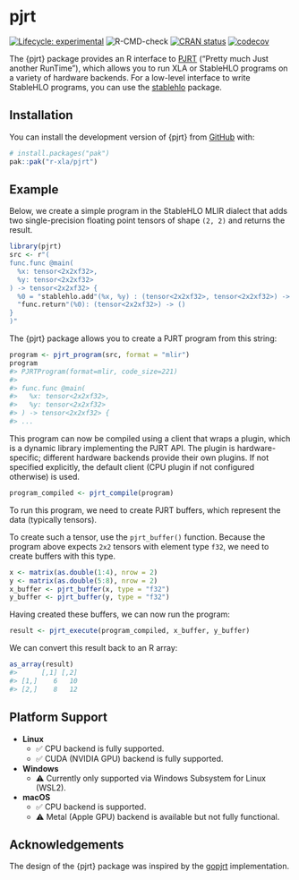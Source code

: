 
<!-- README.md is generated from README.Rmd. Please edit that file -->

# pjrt

<!-- badges: start -->

[![Lifecycle:
experimental](https://img.shields.io/badge/lifecycle-experimental-orange.svg)](https://lifecycle.r-lib.org/articles/stages.html#experimental)
![R-CMD-check](https://github.com/r-xla/pjrt/actions/workflows/R-CMD-check.yaml/badge.svg)
[![CRAN
status](https://www.r-pkg.org/badges/version/pjrt)](https://CRAN.R-project.org/package=pjrt)
[![codecov](https://codecov.io/gh/r-xla/pjrt/branch/main/graph/badge.svg)](https://codecov.io/gh/r-xla/pjrt)
<!-- badges: end -->

The {pjrt} package provides an R interface to
[PJRT](https://github.com/openxla/pjrt) (“Pretty much Just another
RunTime”), which allows you to run XLA or StableHLO programs on a
variety of hardware backends. For a low-level interface to write
StableHLO programs, you can use the
[stablehlo](https://github.com/r-xla/stablehlo) package.

## Installation

You can install the development version of {pjrt} from
[GitHub](https://github.com/r-xla/pjrt) with:

``` r
# install.packages("pak")
pak::pak("r-xla/pjrt")
```

## Example

Below, we create a simple program in the StableHLO MLIR dialect that
adds two single-precision floating point tensors of shape `(2, 2)` and
returns the result.

``` r
library(pjrt)
src <- r"(
func.func @main(
  %x: tensor<2x2xf32>,
  %y: tensor<2x2xf32>
) -> tensor<2x2xf32> {
  %0 = "stablehlo.add"(%x, %y) : (tensor<2x2xf32>, tensor<2x2xf32>) -> tensor<2x2xf32>
  "func.return"(%0): (tensor<2x2xf32>) -> ()
}
)"
```

The {pjrt} package allows you to create a PJRT program from this string:

``` r
program <- pjrt_program(src, format = "mlir")
program
#> PJRTProgram(format=mlir, code_size=221)
#> 
#> func.func @main(
#>   %x: tensor<2x2xf32>,
#>   %y: tensor<2x2xf32>
#> ) -> tensor<2x2xf32> {
#> ...
```

This program can now be compiled using a client that wraps a plugin,
which is a dynamic library implementing the PJRT API. The plugin is
hardware-specific; different hardware backends provide their own
plugins. If not specified explicitly, the default client (CPU plugin if
not configured otherwise) is used.

``` r
program_compiled <- pjrt_compile(program)
```

To run this program, we need to create PJRT buffers, which represent the
data (typically tensors).

To create such a tensor, use the `pjrt_buffer()` function. Because the
program above expects `2x2` tensors with element type `f32`, we need to
create buffers with this type.

``` r
x <- matrix(as.double(1:4), nrow = 2)
y <- matrix(as.double(5:8), nrow = 2)
x_buffer <- pjrt_buffer(x, type = "f32")
y_buffer <- pjrt_buffer(y, type = "f32")
```

Having created these buffers, we can now run the program:

``` r
result <- pjrt_execute(program_compiled, x_buffer, y_buffer)
```

We can convert this result back to an R array:

``` r
as_array(result)
#>      [,1] [,2]
#> [1,]    6   10
#> [2,]    8   12
```

## Platform Support

- **Linux**
  - :white_check_mark: CPU backend is fully supported.
  - :white_check_mark: CUDA (NVIDIA GPU) backend is fully supported.
- **Windows**
  - :warning: Currently only supported via Windows Subsystem for Linux
    (WSL2).
- **macOS**
  - :white_check_mark: CPU backend is supported.
  - :warning: Metal (Apple GPU) backend is available but not fully
    functional.

## Acknowledgements

The design of the {pjrt} package was inspired by the
[gopjrt](https://github.com/gomlx/gopjrt) implementation.
